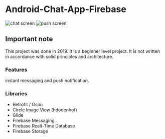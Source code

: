 # Android-Chat-App-Firebase



![chat screen](https://user-images.githubusercontent.com/79871380/130317743-8ab5c92a-b613-46f1-9301-48b4d6509f5a.png)
![push screen](https://user-images.githubusercontent.com/79871380/130317752-f1622440-d991-402a-b0c6-725017186b5b.png)


## Important note

This project was done in 2019. It is a beginner level project. It is not written in accordance with solid principles and architecture.

### Features

instant messaging and push notification.


### Libraries 

- Retrofit / Gson
- Circle Image View (hdodenhof)
- Glide
- Firebase Messaging
- Firebase Realt-Time Database
- Firebase Storage



